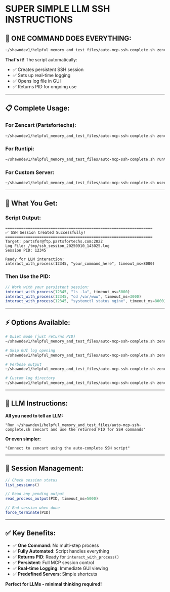 # SUPER SIMPLE LLM SSH INSTRUCTIONS

## **🎯 ONE COMMAND DOES EVERYTHING:**

```bash
~/shawndev1/helpful_memory_and_test_files/auto-mcp-ssh-complete.sh zencart
```

**That's it!** The script automatically:
- ✅ Creates persistent SSH session
- ✅ Sets up real-time logging  
- ✅ Opens log file in GUI
- ✅ Returns PID for ongoing use

---

## **📋 Complete Usage:**

### **For Zencart (Partsfortechs):**
```bash
~/shawndev1/helpful_memory_and_test_files/auto-mcp-ssh-complete.sh zencart
```

### **For Runtipi:**
```bash
~/shawndev1/helpful_memory_and_test_files/auto-mcp-ssh-complete.sh runtipi
```

### **For Custom Server:**
```bash
~/shawndev1/helpful_memory_and_test_files/auto-mcp-ssh-complete.sh user@server.com -p 2022
```

---

## **🎯 What You Get:**

### **Script Output:**
```
=================================================================
✅ SSH Session Created Successfully!
=================================================================
Target: partsfor@ftp.partsfortechs.com:2022
Log File: /tmp/ssh_session_20250910_143025.log
Session PID: 12345

Ready for LLM interaction:
interact_with_process(12345, "your_command_here", timeout_ms=8000)
```

### **Then Use the PID:**
```javascript
// Work with your persistent session:
interact_with_process(12345, "ls -la", timeout_ms=5000)
interact_with_process(12345, "cd /var/www", timeout_ms=3000)  
interact_with_process(12345, "systemctl status nginx", timeout_ms=8000)
```

---

## **⚡ Options Available:**

```bash
# Quiet mode (just returns PID)
~/shawndev1/helpful_memory_and_test_files/auto-mcp-ssh-complete.sh zencart -q

# Skip GUI log opening
~/shawndev1/helpful_memory_and_test_files/auto-mcp-ssh-complete.sh zencart -n

# Verbose output  
~/shawndev1/helpful_memory_and_test_files/auto-mcp-ssh-complete.sh zencart -v

# Custom log directory
~/shawndev1/helpful_memory_and_test_files/auto-mcp-ssh-complete.sh zencart -l /home/user/logs
```

---

## **🤖 LLM Instructions:**

**All you need to tell an LLM:**

```
"Run ~/shawndev1/helpful_memory_and_test_files/auto-mcp-ssh-complete.sh zencart and use the returned PID for SSH commands"
```

**Or even simpler:**

```
"Connect to zencart using the auto-complete SSH script"
```

---

## **🔧 Session Management:**

```javascript
// Check session status
list_sessions()

// Read any pending output  
read_process_output(PID, timeout_ms=5000)

// End session when done
force_terminate(PID)
```

---

## **✅ Key Benefits:**

- ✅ **One Command**: No multi-step process
- ✅ **Fully Automated**: Script handles everything
- ✅ **Returns PID**: Ready for `interact_with_process()`
- ✅ **Persistent**: Full MCP session control
- ✅ **Real-time Logging**: Immediate GUI viewing
- ✅ **Predefined Servers**: Simple shortcuts

**Perfect for LLMs - minimal thinking required!**
